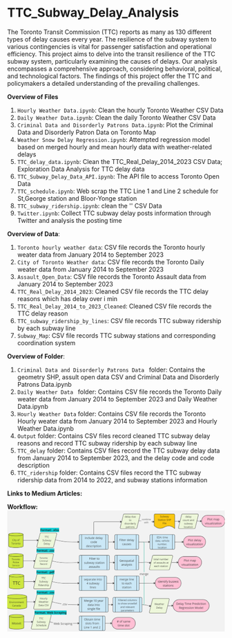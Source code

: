 # TTC_Subway_Delay_Analysis
The Toronto Transit Commission (TTC) reports as many as 130 different types of delay causes every year. The resilience of the subway system to various contingencies is vital for passenger satisfaction and operational efficiency. This project aims to delve into the transit resilience of the TTC subway system, particularly examining the causes of delays. Our analysis encompasses a comprehensive approach, considering behavioral, political, and technological factors. The findings of this project offer the TTC and policymakers a detailed understanding of the prevailing challenges. 

**Overview of Files**
1. ```Hourly Weather Data.ipynb```: Clean the hourly Toronto Weather CSV Data
2. ```Daily Weather Data.ipynb```: Clean the daily Toronto Weather CSV Data
3. ```Criminal Data and Disorderly Patrons Data.ipynb```: Plot the Criminal Data and Disorderly Patron Data on Toronto Map
4. ```Weather Snow Delay Regression.ipynb```: Attempted regression model based on merged hourly and mean hourly data with weather-related delays
5. ```TTC_delay_data.ipynb```: Clean the TTC_Real_Delay_2014_2023 CSV Data; Exploration Data Analysis for TTC delay data
6. ```TTC_Subway_Delay_Data_API.ipynb```: The API file to access Toronto Open Data
7. ```TTC_schedule.ipynb```: Web scrap the TTC Line 1 and Line 2 schedule for St,George station and Bloor-Yonge station
8. ```TTC_subway_ridership.ipynb```: clean the '' CSV Data
9. ```Twitter.ipynb```: Collect TTC subway delay posts information through Twitter and analysis the posting time

**Overview of Data**:
1. ```Toronto hourly weather data```: CSV file records the Toronto hourly weater data from January 2014 to September 2023
2. ```City of Toronto Weather data```: CSV file records the Toronto Daily weater data from January 2014 to September 2023
3. ```Assault_Open_Data```: CSV file records the Toronto Assault data from January 2014 to September 2023
4. ```TTC_Real_Delay_2014_2023```: Cleaned CSV file records the TTC delay reasons which has delay over i min
5. ```TTC_Real_Delay_2014_to_2023_Cleaned```: Cleaned CSV file records the TTC delay reason
7. ```TTC_subway_ridership_by_lines```: CSV file records TTC subway ridership by each subway line
8. ```Subway_Map```: CSV file records TTC subway stations and corresponding coordination system

**Overview of Folder**:
1. ```Criminal Data and Disorderly Patrons Data ``` folder: Contains the geometry SHP, assult open data CSV and Criminal Data and Disorderly Patrons Data.ipynb
2. ```Daily Weather Data ``` folder: Contains CSV file records the Toronto Daily weater data from January 2014 to September 2023 and Daily Weather Data.ipynb
3. ```Hourly Weather Data``` folder: Contains CSV file records the Toronto Hourly weater data from January 2014 to September 2023 and Hourly Weather Data.ipynb
4. ```Output``` folder: Contains CSV files record cleaned TTC subway delay reasons and record TTC subway ridership by each subway line 
5. ```TTC_delay``` folder: Contains CSV files record the TTC subway delay data from January 2014 to September 2023, and the delay code and code description
6. ```TTC_ridership``` folder: Contains CSV files record the TTC subway ridership data from 2014 to 2022, and subway stations information

**Links to Medium Articles:**



**Workflow:**
![Overall Illustration](https://github.com/YuqiHu/TTC_Subway_Delay_Analysis/raw/20231109-nicole-regressionmodel/Overall_Illustration.png)





